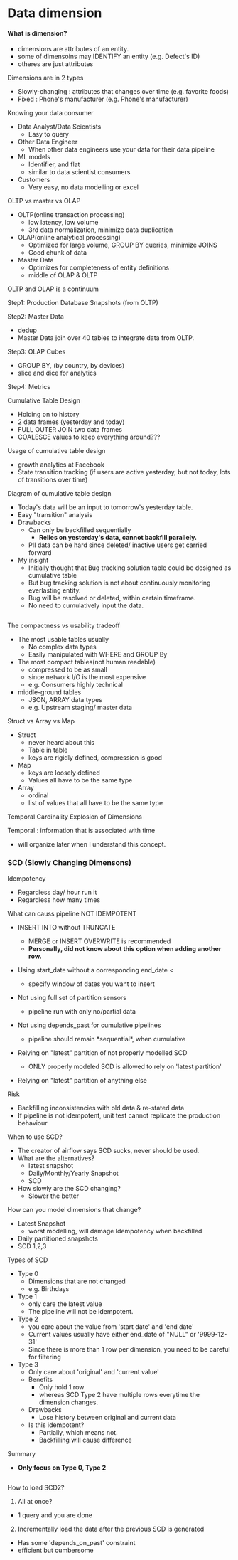 # Data dimension

#### What is dimension?

* dimensions are attributes of an entity.&#x20;
* some of dimensoins may IDENTIFY an entity (e.g. Defect's ID)
* otheres are just attributes



Dimensions are in 2 types

* Slowly-changing : attributes that changes over time (e.g. favorite foods)
* Fixed : Phone's manufacturer (e.g. Phone's manufacturer)



Knowing your data consumer

* Data Analyst/Data Scientists
  * Easy to query
* Other Data Engineer&#x20;
  * When other data engineers use your data for their data pipeline
* ML models
  * Identifier, and flat
  * similar to data scientist consumers
* Customers
  * Very easy, no data modelling or excel



OLTP vs master vs OLAP

* OLTP(online transaction processing)
  * low latency, low volume
  * 3rd data normalization, minimize data duplication
* OLAP(online analytical processing)&#x20;
  * Optimized for large volume, GROUP BY queries, minimize JOINS
  * Good chunk of data&#x20;
* Master Data&#x20;
  * Optimizes for completeness of entity definitions
  * middle of OLAP & OLTP



OLTP and OLAP is a continuum

Step1: Production Database Snapshots (from OLTP)

Step2: Master Data

* dedup
* Master Data join over 40 tables to integrate data from OLTP.

Step3: OLAP Cubes

* GROUP BY, (by country, by devices)
* slice and dice for analytics&#x20;

Step4: Metrics



Cumulative Table Design

* Holding on to history
* 2 data frames (yesterday and today)&#x20;
* FULL OUTER JOIN two data frames
* COALESCE values to keep everything around???

Usage of cumulative table design

* growth analytics at Facebook
* State transition tracking (if users are active yesterday, but not today, lots of transitions over time)

Diagram of cumulative table design

* Today's data will be an input to tomorrow's yesterday table.
* Easy "transition" analysis
* Drawbacks
  * Can only be backfilled sequentially
    * **Relies on yesterday's data, cannot backfill parallely.**&#x20;
  * PII data can be hard since deleted/ inactive users get carried forward&#x20;
* My insight
  * Initially thought that Bug tracking solution table could be designed as cumulative table
  * But bug tracking solution is not about continuously monitoring everlasting entity.
  * Bug will be resolved or deleted, within certain timeframe.&#x20;
  * No need to cumulatively input the data.



<figure><img src="../.gitbook/assets/image.png" alt=""><figcaption></figcaption></figure>

The compactness vs usability tradeoff

* The most usable tables usually
  * No complex data types
  * Easily manipulated with WHERE and GROUP By
* The most compact tables(not human readable)
  * compressed to be as small&#x20;
  * since network I/O is the most expensive
  * e.g. Consumers highly technical
* middle-ground tables
  * JSON, ARRAY data types
  * e.g. Upstream staging/ master data



Struct vs Array vs Map

* Struct
  * never heard about this
  * Table in table
  * keys are rigidly defined, compression is good
* Map
  * keys are loosely defined
  * Values all have to be the same type
* Array
  * ordinal
  * list of values that all have to be the same type



Temporal Cardinality Explosion of Dimensions

Temporal : information that is associated with time&#x20;

* will organize later when I understand this concept.





### SCD (Slowly Changing Dimensons)&#x20;

Idempotency

* Regardless day/ hour run it&#x20;
* Regardless how many times



What can causs pipeline NOT IDEMPOTENT

* INSERT INTO without TRUNCATE
  * MERGE or INSERT OVERWRITE is recommended
  * **Personally, did not know about this option when adding another row.**
* Using start\_date without a corresponding end\_date <&#x20;
  * specify window of dates you want to insert
*   Not using full set of partition sensors

    * pipeline run with only no/partial data


* Not using depends\_past for cumulative pipelines
  * pipeline should remain \*sequential\*, when cumulative
* Relying on "latest" partition of not properly modelled SCD
  * ONLY properly modeled SCD is allowed to rely on 'latest partition'&#x20;
* Relying on "latest" partition of anything else



Risk&#x20;

* Backfilling inconsistencies with old data & re-stated data
* If pipeline is not idempotent, unit test cannot replicate the production behaviour



When to use SCD?

* The creator of airflow says SCD sucks, never should be used.
* What are the alternatives?
  * latest snapshot
  * Daily/Monthly/Yearly Snapshot
  * SCD
* How slowly are the SCD changing?&#x20;
  * Slower the better



How can you model dimensions that change?&#x20;

* Latest Snapshot
  * worst modelling, will damage Idempotency when backfilled
* Daily partitioned snapshots
* SCD 1,2,3



Types of SCD

* Type 0
  * Dimensions that are not changed
  * e.g. Birthdays
* Type 1
  * only care the latest value
  * The pipeline will not be idempotent.&#x20;
* Type 2
  * you care about the value from 'start date' and 'end date'
  * Current values usually have either end\_date of "NULL" or '9999-12-31'
  * Since there is more than 1 row per dimension, you need to be careful for filtering
* Type 3
  * Only care about 'original' and 'current value'
  * Benefits
    * Only hold 1 row
    * whereas SCD Type 2 have multiple rows everytime the dimension changes.&#x20;
  * Drawbacks
    * Lose history between original and current data
  * Is this idempotent?
    * Partially, which means not.
    * Backfilling will cause difference

Summary

* **Only focus on Type 0, Type 2**

<figure><img src="../.gitbook/assets/image (2).png" alt=""><figcaption></figcaption></figure>



How to load SCD2?&#x20;

1. All at once?&#x20;

* 1 query and you are done

2. Incrementally load the data after the previous SCD is generated

* Has some 'depends\_on\_past' constraint
* efficient but cumbersome

